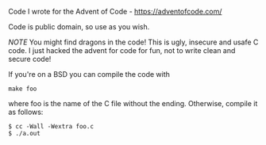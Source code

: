 Code I wrote for the Advent of Code - https://adventofcode.com/

Code is public domain, so use as you wish.

*NOTE* You might find dragons in the code! This is ugly, insecure and usafe C code.  I just hacked the advent for code for fun, not to write clean and secure code!

If you're on a BSD you can compile the code with

```
make foo
```

where foo is the name of the C file without the ending.  Otherwise,
compile it as follows:

```
$ cc -Wall -Wextra foo.c
$ ./a.out
```

